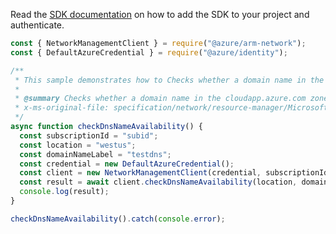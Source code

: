 Read the [SDK documentation](https://github.com/Azure/azure-sdk-for-js/blob/%40azure%2Farm-network_28.0.0/sdk/network/arm-network/README.md) on how to add the SDK to your project and authenticate.

```javascript
const { NetworkManagementClient } = require("@azure/arm-network");
const { DefaultAzureCredential } = require("@azure/identity");

/**
 * This sample demonstrates how to Checks whether a domain name in the cloudapp.azure.com zone is available for use.
 *
 * @summary Checks whether a domain name in the cloudapp.azure.com zone is available for use.
 * x-ms-original-file: specification/network/resource-manager/Microsoft.Network/stable/2021-08-01/examples/CheckDnsNameAvailability.json
 */
async function checkDnsNameAvailability() {
  const subscriptionId = "subid";
  const location = "westus";
  const domainNameLabel = "testdns";
  const credential = new DefaultAzureCredential();
  const client = new NetworkManagementClient(credential, subscriptionId);
  const result = await client.checkDnsNameAvailability(location, domainNameLabel);
  console.log(result);
}

checkDnsNameAvailability().catch(console.error);
```

